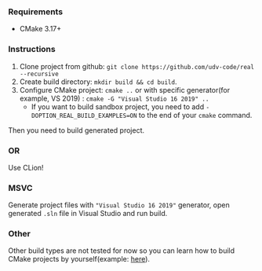 ### Requirements
- CMake 3.17+
### Instructions
1. Clone project from github: `git clone https://github.com/udv-code/real --recursive`
2. Create build directory: `mkdir build && cd build`.
3. Configure CMake project: `cmake ..` or with specific generator(for example, VS 2019) : `cmake -G "Visual Studio 16 2019" ..`
	- If you want to build sandbox project, you need to add `-DOPTION_REAL_BUILD_EXAMPLES=ON` to the end of your `cmake` command.

Then you need to build generated project.

### OR
Use CLion!

### MSVC
Generate project files with `"Visual Studio 16 2019"` generator, open generated `.sln` file in Visual Studio and run build.

### Other
Other build types are not tested for now so you can learn how to build CMake projects by yourself(example: [here](https://cliutils.gitlab.io/modern-cmake/chapters/intro/running.html)).
